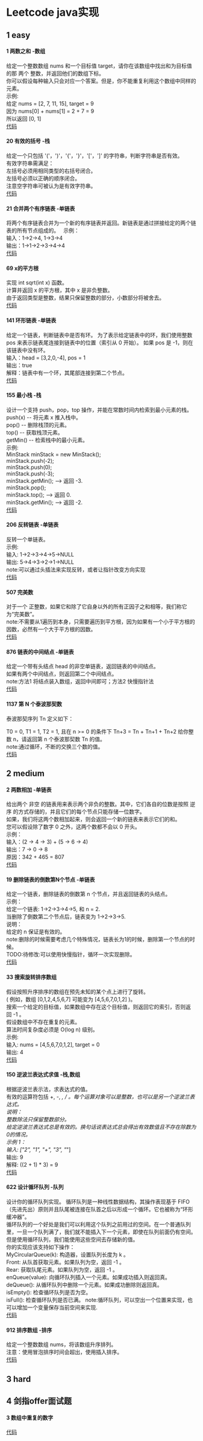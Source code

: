 
# Leetcode java实现

## 1 easy

#### 1 两数之和 -数组
给定一个整数数组 nums 和一个目标值 target，请你在该数组中找出和为目标值的那 两个 整数，并返回他们的数组下标。  
你可以假设每种输入只会对应一个答案。但是，你不能重复利用这个数组中同样的元素。  
示例:  
给定 nums = [2, 7, 11, 15], target = 9  
因为 nums[0] + nums[1] = 2 + 7 = 9  
所以返回 [0, 1]  
[代码](./code/1/Solution.java)  

#### 20 有效的括号 -栈
给定一个只包括 '('，')'，'{'，'}'，'['，']' 的字符串，判断字符串是否有效。   
有效字符串需满足：   
左括号必须用相同类型的右括号闭合。   
左括号必须以正确的顺序闭合。   
注意空字符串可被认为是有效字符串。  
[代码](./code/20/Solution.java) 

#### 21 合并两个有序链表 -单链表
将两个有序链表合并为一个新的有序链表并返回。新链表是通过拼接给定的两个链表的所有节点组成的。    
示例：   
输入：1->2->4, 1->3->4   
输出：1->1->2->3->4->4   
[代码](./code/21/Solution.java)   

#### 69 x的平方根   
实现 int sqrt(int x) 函数。    
计算并返回 x 的平方根，其中 x 是非负整数。    
由于返回类型是整数，结果只保留整数的部分，小数部分将被舍去。    
[代码](./code/69/Solution.java)

#### 141 环形链表 -单链表
给定一个链表，判断链表中是否有环。 
为了表示给定链表中的环，我们使用整数 pos 来表示链表尾连接到链表中的位置（索引从 0 开始）。 如果 pos 是 -1，则在该链表中没有环。  
输入：head = [3,2,0,-4], pos = 1   
输出：true   
解释：链表中有一个环，其尾部连接到第二个节点。  
[代码](./code/141/Solution.java)  

#### 155 最小栈 -栈
设计一个支持 push，pop，top 操作，并能在常数时间内检索到最小元素的栈。   
push(x) -- 将元素 x 推入栈中。   
pop() -- 删除栈顶的元素。   
top() -- 获取栈顶元素。   
getMin() -- 检索栈中的最小元素。   
示例:   
MinStack minStack = new MinStack();   
minStack.push(-2);   
minStack.push(0);   
minStack.push(-3);   
minStack.getMin();   --> 返回 -3.   
minStack.pop();   
minStack.top();      --> 返回 0.   
minStack.getMin();   --> 返回 -2.   
[代码](./code/155/Solution.java) 

#### 206 反转链表 -单链表
反转一个单链表。  
示例:   
输入: 1->2->3->4->5->NULL   
输出: 5->4->3->2->1->NULL  
note:可以通过头插法来实现反转，或者让指针改变方向实现    
[代码](./code/206/Solution.java)   

#### 507 完美数
对于一个 正整数，如果它和除了它自身以外的所有正因子之和相等，我们称它为“完美数”。  
note:不需要从1遍历到本身，只需要遍历到平方根，因为如果有一个小于平方根的因数，必然有一个大于平方根的因数。    
[代码](./code/507/Solution.java)   


#### 876 链表的中间结点 -单链表
给定一个带有头结点 head 的非空单链表，返回链表的中间结点。   
如果有两个中间结点，则返回第二个中间结点。   
note:方法1 将结点装入数组，返回中间即可；方法2 快慢指针法   
[代码](./code/876/Solution.java)  

#### 1137 第 N 个泰波那契数
泰波那契序列 Tn 定义如下：   

T0 = 0, T1 = 1, T2 = 1, 且在 n >= 0 的条件下 Tn+3 = Tn + Tn+1 + Tn+2
给你整数 n，请返回第 n 个泰波那契数 Tn 的值。  
note:通过循环，不断的交换三个数的值。  
[代码](./code/1137/Solution.java) 

## 2 medium 

#### 2 两数相加 -单链表
给出两个 非空 的链表用来表示两个非负的整数。其中，它们各自的位数是按照 逆序 的方式存储的，并且它们的每个节点只能存储一位数字。  
如果，我们将这两个数相加起来，则会返回一个新的链表来表示它们的和。  
您可以假设除了数字 0 之外，这两个数都不会以 0 开头。  
示例：  
输入：(2 -> 4 -> 3) + (5 -> 6 -> 4)   
输出：7 -> 0 -> 8   
原因：342 + 465 = 807  
[代码](./code/2/Solution.java)  

#### 19 删除链表的倒数第N个节点 -单链表
给定一个链表，删除链表的倒数第 n 个节点，并且返回链表的头结点。   
示例：   
给定一个链表: 1->2->3->4->5, 和 n = 2.   
当删除了倒数第二个节点后，链表变为 1->2->3->5.   
说明：  
给定的 n 保证是有效的。   
note:删除的时候需要考虑几个特殊情况，链表长为1的时候，删除第一个节点的时候。   
TODO:待修改:可以使用快慢指针，循环一次实现删除。  
[代码](./code/19/Solution.java)

#### 33 搜索旋转排序数组
假设按照升序排序的数组在预先未知的某个点上进行了旋转。    
( 例如，数组 [0,1,2,4,5,6,7] 可能变为 [4,5,6,7,0,1,2] )。    
搜索一个给定的目标值，如果数组中存在这个目标值，则返回它的索引，否则返回 -1 。    
假设数组中不存在重复的元素。    
算法时间复杂度必须是 O(log n) 级别。  
示例:    
输入: nums = [4,5,6,7,0,1,2], target = 0    
输出: 4    
[代码](./code/33/Solution.java)    

#### 150 逆波兰表达式求值 -栈,数组
根据逆波兰表示法，求表达式的值。   
有效的运算符包括 +, -, *, / 。每个运算对象可以是整数，也可以是另一个逆波兰表达式。  
说明：  
整数除法只保留整数部分。  
给定逆波兰表达式总是有效的。换句话说表达式总会得出有效数值且不存在除数为0的情况。  
示例 1：  
输入: ["2", "1", "+", "3", "*"]  
输出: 9  
解释: ((2 + 1) * 3) = 9   
[代码](./code/150/Solution.java)

#### 622 设计循环队列 -队列
设计你的循环队列实现。 循环队列是一种线性数据结构，其操作表现基于 FIFO（先进先出）原则并且队尾被连接在队首之后以形成一个循环。它也被称为“环形缓冲器”。   
循环队列的一个好处是我们可以利用这个队列之前用过的空间。在一个普通队列里，一旦一个队列满了，我们就不能插入下一个元素，即使在队列前面仍有空间。但是使用循环队列，我们能使用这些空间去存储新的值。   
你的实现应该支持如下操作：   
MyCircularQueue(k): 构造器，设置队列长度为 k 。   
Front: 从队首获取元素。如果队列为空，返回 -1 。   
Rear: 获取队尾元素。如果队列为空，返回 -1 。   
enQueue(value): 向循环队列插入一个元素。如果成功插入则返回真。   
deQueue(): 从循环队列中删除一个元素。如果成功删除则返回真。   
isEmpty(): 检查循环队列是否为空。   
isFull(): 检查循环队列是否已满。 
note:循环队列，可以空出一个位置来实现，也可以增加一个变量保存当前空间来实现.     
[代码](./code/622/Solution.java)

#### 912 排序数组 -排序
给定一个整数数组 nums，将该数组升序排列。     
注意：使用冒泡排序时间会超出，使用插入排序。     
[代码](./code/912/Solution.java)   


## 3 hard

## 4 剑指offer面试题
#### 3 数组中重复的数字
[代码](./code/jz03/Solution.java)     